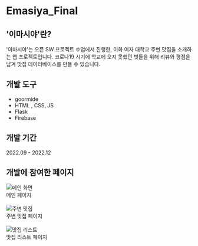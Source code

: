 # Emasiya_Final


## '이마시야'란?
'이마시야'는 오픈 SW 프로젝트 수업에서 진행한, 이화 여자 대학교 주변 맛집을 소개하는 웹 프로젝트입니다. 코로나19 시기에 학교에 오지 못했던 벗들을 위해 리뷰와 평점을 남겨 맛집 데이터베이스를 만들 수 있습니다.<br/>

## 개발 도구
- goormide
- HTML , CSS, JS
- Flask
- Firebase<br/>


## 개발 기간
2022.09 - 2022.12<br/>


## 개발에 참여한 페이지

![메인 화면](https://github.com/HwangJaemin49/Emasiya_Final/assets/97292379/58ba7ae6-3901-4fec-9ecc-22e1c23031f3)<br>
메인 페이지<br><br>
![주변 맛집](https://github.com/HwangJaemin49/Emasiya_Final/assets/97292379/231efbca-af19-497a-ab69-24186819c0bb)<br>
주변 맛집 페이지<br><br>
![맛집 리스트](https://github.com/HwangJaemin49/Emasiya_Final/assets/97292379/559c2f03-0020-4216-9b95-c76719b50ac5)<br>
맛집 리스트 페이지<br>
